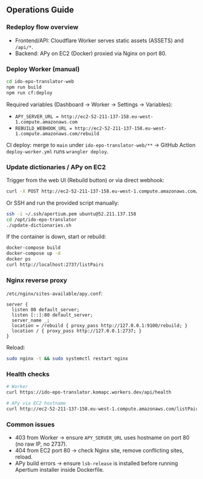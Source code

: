 ## Operations Guide

### Redeploy flow overview
- Frontend/API: Cloudflare Worker serves static assets (ASSETS) and `/api/*`.
- Backend: APy on EC2 (Docker) proxied via Nginx on port 80.

### Deploy Worker (manual)
```bash
cd ido-epo-translator-web
npm run build
npm run cf:deploy
```

Required variables (Dashboard → Worker → Settings → Variables):
- `APY_SERVER_URL = http://ec2-52-211-137-158.eu-west-1.compute.amazonaws.com`
- `REBUILD_WEBHOOK_URL = http://ec2-52-211-137-158.eu-west-1.compute.amazonaws.com/rebuild`

CI deploy: merge to `main` under `ido-epo-translator-web/**` → GitHub Action `deploy-worker.yml` runs `wrangler deploy`.

### Update dictionaries / APy on EC2
Trigger from the web UI (Rebuild button) or via direct webhook:
```bash
curl -X POST http://ec2-52-211-137-158.eu-west-1.compute.amazonaws.com/rebuild
```

Or SSH and run the provided script manually:
```bash
ssh -i ~/.ssh/apertium.pem ubuntu@52.211.137.158
cd /opt/ido-epo-translator
./update-dictionaries.sh
```

If the container is down, start or rebuild:
```bash
docker-compose build
docker-compose up -d
docker ps
curl http://localhost:2737/listPairs
```

### Nginx reverse proxy
`/etc/nginx/sites-available/apy.conf`:
```nginx
server {
  listen 80 default_server;
  listen [::]:80 default_server;
  server_name _;
  location = /rebuild { proxy_pass http://127.0.0.1:9100/rebuild; }
  location / { proxy_pass http://127.0.0.1:2737; }
}
```
Reload:
```bash
sudo nginx -t && sudo systemctl restart nginx
```

### Health checks
```bash
# Worker
curl https://ido-epo-translator.komapc.workers.dev/api/health

# APy via EC2 hostname
curl http://ec2-52-211-137-158.eu-west-1.compute.amazonaws.com/listPairs
```

### Common issues
- 403 from Worker → ensure `APY_SERVER_URL` uses hostname on port 80 (no raw IP, no 2737).
- 404 from EC2 port 80 → check Nginx site, remove conflicting sites, reload.
- APy build errors → ensure `lsb-release` is installed before running Apertium installer inside Dockerfile.

